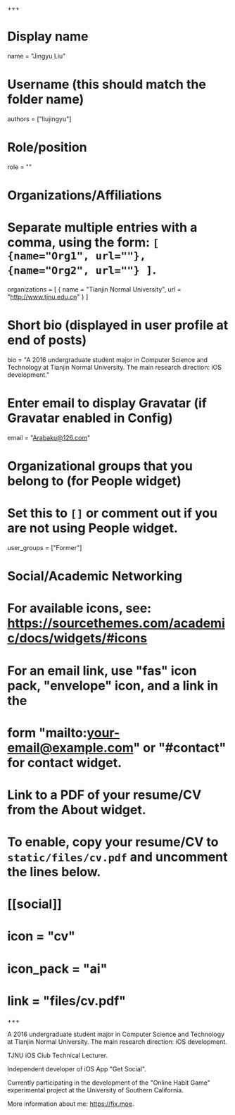 +++
# Display name
name = "Jingyu Liu"

# Username (this should match the folder name)
authors = ["liujingyu"]

# Role/position
role = ""

# Organizations/Affiliations
#   Separate multiple entries with a comma, using the form: `[ {name="Org1", url=""}, {name="Org2", url=""} ]`.
organizations = [ { name = "Tianjin Normal University", url = "http://www.tjnu.edu.cn" } ]

# Short bio (displayed in user profile at end of posts)
bio = "A 2016 undergraduate student major in Computer Science and Technology at Tianjin Normal University. The main research direction: iOS development."

# Enter email to display Gravatar (if Gravatar enabled in Config)
email = "Arabaku@126.com"

# Organizational groups that you belong to (for People widget)
#   Set this to `[]` or comment out if you are not using People widget.
user_groups = ["Former"]


# Social/Academic Networking
# For available icons, see: https://sourcethemes.com/academic/docs/widgets/#icons
#   For an email link, use "fas" icon pack, "envelope" icon, and a link in the
#   form "mailto:your-email@example.com" or "#contact" for contact widget.


# Link to a PDF of your resume/CV from the About widget.
# To enable, copy your resume/CV to `static/files/cv.pdf` and uncomment the lines below.
# [[social]]
#   icon = "cv"
#   icon_pack = "ai"
#   link = "files/cv.pdf"

+++

A 2016 undergraduate student major in Computer Science and Technology at Tianjin Normal University. The main research direction: iOS development.

TJNU iOS Club Technical Lecturer.

Independent developer of iOS App "Get Social".

Currently participating in the development of the "Online Habit Game" experimental project at the University of Southern California.

More information about me: https://fix.moe.
